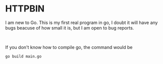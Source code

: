 # HTTPBIN

I am new to Go. This is my first real program in go, I doubt it will have any bugs beacuse of how small it is, but I am open to bug reports.

<br>

If you don't know how to compile go, the command would be 
```bash
go build main.go
```

